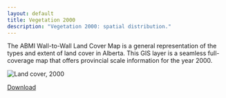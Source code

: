 ```yaml
---
layout: default
title: Vegetation 2000
description: "Vegetation 2000: spatial distribution."
---
```


The ABMI Wall-to-Wall Land Cover Map is a general representation of the types and extent of land cover in Alberta. This GIS layer is a seamless full-coverage map that offers provincial scale information for the year 2000.

<div class="row">

  <div class="col-6 col-sm-6 col-lg-6">
  <p><img src="{{ site.contents }}/geospatial/vegetation/ABMIw2wLCV2000v2_web_LARGE.jpg" class="img-responsive" alt="Land cover, 2000"/></p>
  </div>

<span class="pull-right">
<a href="http://abmi.ca/home/data/gis-data/land-cover-inventory.html?scroll=true" class="btn btn-primary" target="_blank">Download <i class="fa fa-external-link-square"></i></a>
</span>

</div>
